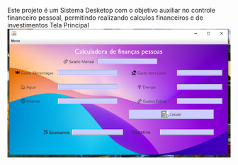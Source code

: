 Este projeto é um Sistema Desketop com o objetivo auxiliar no controle financeiro pessoal, permitindo realizando calculos financeiros e de investimentos
Tela Principal 
![Documentação](deskotop.png)
